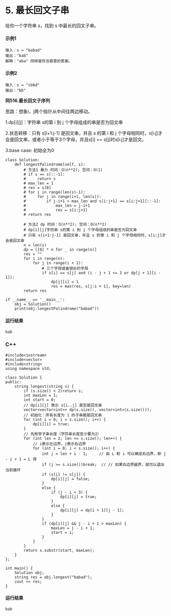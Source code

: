 # 5. 最长回文子串
给你一个字符串 s，找到 s 中最长的回文子串。

#### 示例1
    输入：s = "babad"
    输出："bab"
    解释："aba" 同样是符合题意的答案。
    
#### 示例2
    输入：s = "cbbd"
    输出："bb"

**同516.最长回文子序列**

思路：想象i，j两个指针从中间往两边移动。

1.dp[i][j]：字符串 s的第 i 到 j 个字母组成的串是否为回文串

2.状态转移：只有 s[i+1:j-1] 是回文串，并且 s 的第 i 和 j 个字母相同时，s[i:j]才会是回文串，或者小于等于3个字母，并且s[i] == s[j]时s[i:j]才是回文。

3.base case: 初始全为0

    class Solution:
        def longestPalindrome(self, s):
            # 方法1 暴力 时间：O(n**2); 空间：O(1)
            # if s == s[::-1]:
            #     return s
            # max_len = 1
            # res = s[0]
            # for i in range(len(s)-1):
            #     for j in range(i+1, len(s)):
            #         if j-i+1 > max_len and s[i:j+1] == s[i:j+1][::-1]:
            #             max_len = j-i+1
            #             res = s[i:j+1]
            # return res

            # 方法2 dp 时间：O(n**2); 空间：O(n**2)
            # dp[i][j]字符串 s的第 i 到 j 个字母组成的串是否为回文串
            # 只有 s[i+1:j-1] 是回文串，并且 s 的第 i 和 j 个字母相同时，s[i:j]才会是回文串
            n = len(s)
            dp = [[0] * n for _ in range(n)]
            res = ""
            for i in range(n):
                for j in range(i + 1):
                    # 三个字母或者很长的字母
                    if s[i] == s[j] and (i - j + 1 <= 3 or dp[j + 1][i - 1]):
                        dp[j][i] = 1
                        res = max(res, s[j:i + 1], key=len)
            return res

    if __name__ == '__main__':
        obj = Solution()
        print(obj.longestPalindrome("babad"))
        
 #### 运行结果
    bab

### C++
    #include<iostream>
    #include<vector>
    #include<string>
    using namespace std;

    class Solution {
    public:
        string longest(string s) {
            if (s.size() < 2)return s;
            int maxLen = 1;
            int start = 0;
            // dp[i][j] 表示 s[i..j] 是否是回文串
            vector<vector<int>> dp(s.size(), vector<int>(s.size()));
            // 初始化：所有长度为 1 的子串都是回文串
            for (int i = 0; i < s.size(); i++) {
                dp[i][i] = true;
            }
            // 先枚举子串长度（字符串长度至少要为2）
            for (int len = 2; len <= s.size(); len++) {
                // i表示左边界，j表示右边界
                for (int i = 0; i < s.size(); i++) {
                    int j = len + i - 1;     // 由 L 和 i 可以确定右边界，即 j - i + 1 = L 得
                    if (j >= s.size())break;  // // 如果右边界越界，就可以退出当前循环
                    if (s[i] != s[j]) {
                        dp[i][j] = false;
                    }
                    else {
                        if (j - i < 3) {
                            dp[i][j] = true;
                        }
                        else {
                            dp[i][j] = dp[i + 1][j - 1];
                        }
                    }
                    if (dp[i][j] && j - i + 1 > maxLen) {
                        maxLen = j - i + 1;
                        start = i;
                    }
                }
            }
            return s.substr(start, maxLen);
        }
    };

    int main() {
        Solution obj;
        string res = obj.longest("babad");
        cout << res;
    }
#### 运行结果
    bab

